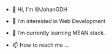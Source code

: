 - 👋 Hi, I’m @JohanGDH
- 👀 I’m interested in Web Development
- 🌱 I’m currently learning MEAN stack.

- 📫 How to reach me ...

<!---
JohanGDH/JohanGDH is a ✨ special ✨ repository because its `README.md` (this file) appears on your GitHub profile.
You can click the Preview link to take a look at your changes.
--->
